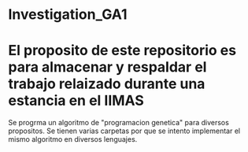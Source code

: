 # Investigation_GA1

# El proposito de este repositorio es para almacenar  y respaldar el trabajo relaizado durante una estancia en el IIMAS
Se progrma un algoritmo de "programacion genetica" para diversos propositos. 
Se tienen varias carpetas por que se intento implementar el mismo algoritmo en diversos lenguajes.
